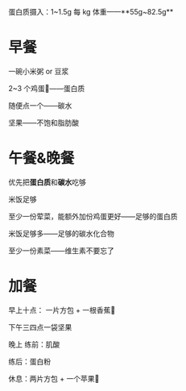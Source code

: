 蛋白质摄入：1~1.5g 每 kg 体重——**55g~82.5g**

# 早餐
一碗小米粥  or 豆浆

2~3 个鸡蛋🥚——蛋白质

随便点一个——碳水


坚果——不饱和脂肪酸

# 午餐&晚餐
优先把**蛋白质**和**碳水**吃够

米饭足够

至少一份荤菜，能额外加份鸡蛋更好——足够的蛋白质

米饭足够多——足够的碳水化合物

至少一份素菜——维生素不要忘了


# 加餐
早上十点：
一片方包 + 一根香蕉🍌

下午三四点一袋坚果

晚上
练前：肌酸

练后：蛋白粉

休息：两片方包 + 一个苹果🍎
